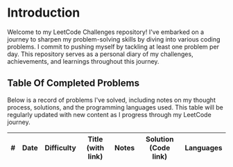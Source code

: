 # Introduction

Welcome to my LeetCode Challenges repository! I've embarked on a journey to sharpen my problem-solving skills by diving into various coding problems. I commit to pushing myself by tackling at least one problem per day. This repository serves as a personal diary of my challenges, achievements, and learnings throughout this journey.

## Table Of Completed Problems

Below is a record of problems I've solved, including notes on my thought process, solutions, and the programming languages used. This table will be regularly updated with new content as I progress through my LeetCode journey.

| #   | Date | Difficulty | Title (with link) | Notes | Solution (Code link) | Languages |
| --- | ---- | ---------- | ----------------- | ----- | -------------------- | --------- |
